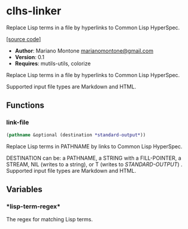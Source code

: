 # clhs-linker

Replace Lisp terms in a file by hyperlinks to Common Lisp HyperSpec.

[[source code]](../clhs-linker.lisp)

- **Author**: Mariano Montone <marianomontone@gmail.com>
- **Version**: 0.1
- **Requires**: mutils-utils, colorize


 Replace Lisp terms in a file by hyperlinks to Common Lisp HyperSpec.

 Supported input file types are Markdown and HTML.



## Functions
### link-file

```lisp
(pathname &optional (destination *standard-output*))
```

Replace Lisp terms in PATHNAME by links to Common Lisp HyperSpec.



DESTINATION can be: a PATHNAME, a STRING with a FILL-POINTER, a STREAM,
NIL (writes to a string), or T (writes to *STANDARD-OUTPUT*)
.
Supported input file types are Markdown and HTML.
## Variables
### \*lisp-term-regex\*
The regex for matching Lisp terms.

